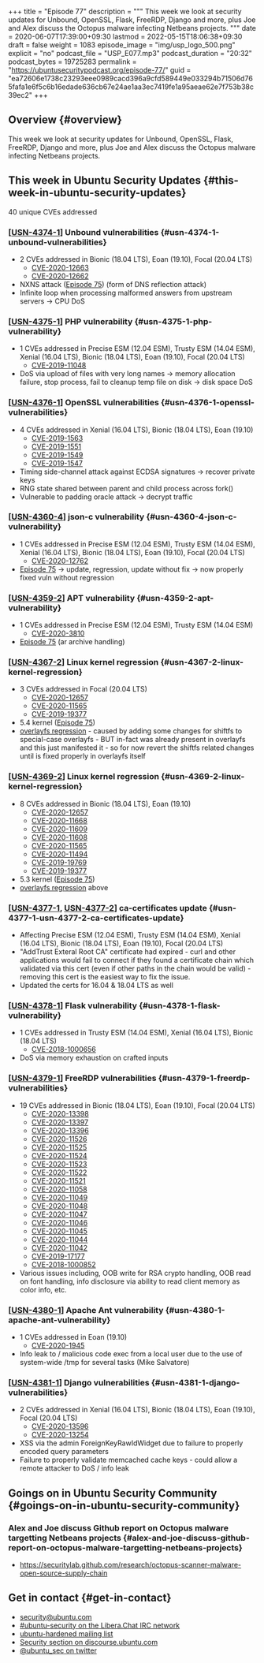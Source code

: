 +++
title = "Episode 77"
description = """
  This week we look at security updates for Unbound, OpenSSL, Flask, FreeRDP,
  Django and more, plus Joe and Alex discuss the Octopus malware infecting
  Netbeans projects.
  """
date = 2020-06-07T17:39:00+09:30
lastmod = 2022-05-15T18:06:38+09:30
draft = false
weight = 1083
episode_image = "img/usp_logo_500.png"
explicit = "no"
podcast_file = "USP_E077.mp3"
podcast_duration = "20:32"
podcast_bytes = 19725283
permalink = "https://ubuntusecuritypodcast.org/episode-77/"
guid = "ea72606e1738c23293eee0989cacd396a9cfd589449e033294b71506d765fafa1e6f5c6b16edade636cb67e24ae1aa3ec7419fe1a95aeae62e7f753b38c39ec2"
+++

## Overview {#overview}

This week we look at security updates for Unbound, OpenSSL, Flask, FreeRDP,
Django and more, plus Joe and Alex discuss the Octopus malware infecting
Netbeans projects.


## This week in Ubuntu Security Updates {#this-week-in-ubuntu-security-updates}

40 unique CVEs addressed


### [[USN-4374-1](https://usn.ubuntu.com/4374-1/)] Unbound vulnerabilities {#usn-4374-1-unbound-vulnerabilities}

-   2 CVEs addressed in Bionic (18.04 LTS), Eoan (19.10), Focal (20.04 LTS)
    -   [CVE-2020-12663](https://ubuntu.com/security/CVE-2020-12663) <!-- low -->
    -   [CVE-2020-12662](https://ubuntu.com/security/CVE-2020-12662) <!-- medium -->
-   NXNS attack ([Episode 75](https://ubuntusecuritypodcast.org/episode-75/)) (form of DNS reflection attack)
-   Infinite loop when processing malformed answers from upstream servers -&gt;
    CPU DoS


### [[USN-4375-1](https://usn.ubuntu.com/4375-1/)] PHP vulnerability {#usn-4375-1-php-vulnerability}

-   1 CVEs addressed in Precise ESM (12.04 ESM), Trusty ESM (14.04 ESM), Xenial (16.04 LTS), Bionic (18.04 LTS), Eoan (19.10), Focal (20.04 LTS)
    -   [CVE-2019-11048](https://ubuntu.com/security/CVE-2019-11048) <!-- medium -->
-   DoS via upload of files with very long names -&gt; memory allocation
    failure, stop process, fail to cleanup temp file on disk -&gt; disk space
    DoS


### [[USN-4376-1](https://usn.ubuntu.com/4376-1/)] OpenSSL vulnerabilities {#usn-4376-1-openssl-vulnerabilities}

-   4 CVEs addressed in Xenial (16.04 LTS), Bionic (18.04 LTS), Eoan (19.10)
    -   [CVE-2019-1563](https://ubuntu.com/security/CVE-2019-1563) <!-- low -->
    -   [CVE-2019-1551](https://ubuntu.com/security/CVE-2019-1551) <!-- low -->
    -   [CVE-2019-1549](https://ubuntu.com/security/CVE-2019-1549) <!-- low -->
    -   [CVE-2019-1547](https://ubuntu.com/security/CVE-2019-1547) <!-- low -->
-   Timing side-channel attack against ECDSA signatures -&gt; recover private
    keys
-   RNG state shared between parent and child process across fork()
-   Vulnerable to padding oracle attack -&gt; decrypt traffic


### [[USN-4360-4](https://usn.ubuntu.com/4360-4/)] json-c vulnerability {#usn-4360-4-json-c-vulnerability}

-   1 CVEs addressed in Precise ESM (12.04 ESM), Trusty ESM (14.04 ESM), Xenial (16.04 LTS), Bionic (18.04 LTS), Eoan (19.10), Focal (20.04 LTS)
    -   [CVE-2020-12762](https://ubuntu.com/security/CVE-2020-12762) <!-- medium -->
-   [Episode 75](https://ubuntusecuritypodcast.org/episode-75/) -&gt; update, regression, update without fix -&gt; now properly
    fixed vuln without regression


### [[USN-4359-2](https://usn.ubuntu.com/4359-2/)] APT vulnerability {#usn-4359-2-apt-vulnerability}

-   1 CVEs addressed in Precise ESM (12.04 ESM), Trusty ESM (14.04 ESM)
    -   [CVE-2020-3810](https://ubuntu.com/security/CVE-2020-3810) <!-- medium -->
-   [Episode 75](https://ubuntusecuritypodcast.org/episode-75/) (ar archive handling)


### [[USN-4367-2](https://usn.ubuntu.com/4367-2/)] Linux kernel regression {#usn-4367-2-linux-kernel-regression}

-   3 CVEs addressed in Focal (20.04 LTS)
    -   [CVE-2020-12657](https://ubuntu.com/security/CVE-2020-12657) <!-- medium -->
    -   [CVE-2020-11565](https://ubuntu.com/security/CVE-2020-11565) <!-- medium -->
    -   [CVE-2019-19377](https://ubuntu.com/security/CVE-2019-19377) <!-- low -->
-   5.4 kernel ([Episode 75](https://ubuntusecuritypodcast.org/episode-75/))
-   [overlayfs regression](https://launchpad.net/bugs/1879690) - caused by adding some changes for shiftfs to
    special-case overlayfs - BUT in-fact was already present in overlayfs and
    this just manifested it - so for now revert the shiftfs related changes
    until is fixed properly in overlayfs itself


### [[USN-4369-2](https://usn.ubuntu.com/4369-2/)] Linux kernel regression {#usn-4369-2-linux-kernel-regression}

-   8 CVEs addressed in Bionic (18.04 LTS), Eoan (19.10)
    -   [CVE-2020-12657](https://ubuntu.com/security/CVE-2020-12657) <!-- medium -->
    -   [CVE-2020-11668](https://ubuntu.com/security/CVE-2020-11668) <!-- medium -->
    -   [CVE-2020-11609](https://ubuntu.com/security/CVE-2020-11609) <!-- medium -->
    -   [CVE-2020-11608](https://ubuntu.com/security/CVE-2020-11608) <!-- medium -->
    -   [CVE-2020-11565](https://ubuntu.com/security/CVE-2020-11565) <!-- medium -->
    -   [CVE-2020-11494](https://ubuntu.com/security/CVE-2020-11494) <!-- medium -->
    -   [CVE-2019-19769](https://ubuntu.com/security/CVE-2019-19769) <!-- medium -->
    -   [CVE-2019-19377](https://ubuntu.com/security/CVE-2019-19377) <!-- low -->
-   5.3 kernel ([Episode 75](https://ubuntusecuritypodcast.org/episode-75/))
-   [overlayfs regression](https://launchpad.net/bugs/1879690) above


### [[USN-4377-1](https://usn.ubuntu.com/4377-1/), [USN-4377-2](https://usn.ubuntu.com/4377-2/)] ca-certificates update {#usn-4377-1-usn-4377-2-ca-certificates-update}

-   Affecting Precise ESM (12.04 ESM), Trusty ESM (14.04 ESM), Xenial (16.04 LTS), Bionic (18.04 LTS), Eoan (19.10), Focal (20.04 LTS)
-   "AddTrust Exteral Root CA" certificate had expired - curl and other
    applications would fail to connect if they found a certificate chain
    which validated via this cert (even if other paths in the chain would be
    valid) - removing this cert is the easiest way to fix the issue.
-   Updated the certs for 16.04 &amp; 18.04 LTS as well


### [[USN-4378-1](https://usn.ubuntu.com/4378-1/)] Flask vulnerability {#usn-4378-1-flask-vulnerability}

-   1 CVEs addressed in Trusty ESM (14.04 ESM), Xenial (16.04 LTS), Bionic (18.04 LTS)
    -   [CVE-2018-1000656](https://ubuntu.com/security/CVE-2018-1000656) <!-- low -->
-   DoS via memory exhaustion on crafted inputs


### [[USN-4379-1](https://usn.ubuntu.com/4379-1/)] FreeRDP vulnerabilities {#usn-4379-1-freerdp-vulnerabilities}

-   19 CVEs addressed in Bionic (18.04 LTS), Eoan (19.10), Focal (20.04 LTS)
    -   [CVE-2020-13398](https://ubuntu.com/security/CVE-2020-13398) <!-- medium -->
    -   [CVE-2020-13397](https://ubuntu.com/security/CVE-2020-13397) <!-- low -->
    -   [CVE-2020-13396](https://ubuntu.com/security/CVE-2020-13396) <!-- low -->
    -   [CVE-2020-11526](https://ubuntu.com/security/CVE-2020-11526) <!-- low -->
    -   [CVE-2020-11525](https://ubuntu.com/security/CVE-2020-11525) <!-- low -->
    -   [CVE-2020-11524](https://ubuntu.com/security/CVE-2020-11524) <!-- low -->
    -   [CVE-2020-11523](https://ubuntu.com/security/CVE-2020-11523) <!-- low -->
    -   [CVE-2020-11522](https://ubuntu.com/security/CVE-2020-11522) <!-- low -->
    -   [CVE-2020-11521](https://ubuntu.com/security/CVE-2020-11521) <!-- low -->
    -   [CVE-2020-11058](https://ubuntu.com/security/CVE-2020-11058) <!-- medium -->
    -   [CVE-2020-11049](https://ubuntu.com/security/CVE-2020-11049) <!-- low -->
    -   [CVE-2020-11048](https://ubuntu.com/security/CVE-2020-11048) <!-- medium -->
    -   [CVE-2020-11047](https://ubuntu.com/security/CVE-2020-11047) <!-- low -->
    -   [CVE-2020-11046](https://ubuntu.com/security/CVE-2020-11046) <!-- medium -->
    -   [CVE-2020-11045](https://ubuntu.com/security/CVE-2020-11045) <!-- medium -->
    -   [CVE-2020-11044](https://ubuntu.com/security/CVE-2020-11044) <!-- medium -->
    -   [CVE-2020-11042](https://ubuntu.com/security/CVE-2020-11042) <!-- medium -->
    -   [CVE-2019-17177](https://ubuntu.com/security/CVE-2019-17177) <!-- low -->
    -   [CVE-2018-1000852](https://ubuntu.com/security/CVE-2018-1000852) <!-- low -->
-   Various issues including, OOB write for RSA crypto handling, OOB read on
    font handling, info disclosure via ability to read client memory as color
    info, etc.


### [[USN-4380-1](https://usn.ubuntu.com/4380-1/)] Apache Ant vulnerability {#usn-4380-1-apache-ant-vulnerability}

-   1 CVEs addressed in Eoan (19.10)
    -   [CVE-2020-1945](https://ubuntu.com/security/CVE-2020-1945) <!-- medium -->
-   Info leak to / malicious code exec from a local user due to the use of
    system-wide /tmp for several tasks (Mike Salvatore)


### [[USN-4381-1](https://usn.ubuntu.com/4381-1/)] Django vulnerabilities {#usn-4381-1-django-vulnerabilities}

-   2 CVEs addressed in Xenial (16.04 LTS), Bionic (18.04 LTS), Eoan (19.10), Focal (20.04 LTS)
    -   [CVE-2020-13596](https://ubuntu.com/security/CVE-2020-13596) <!-- medium -->
    -   [CVE-2020-13254](https://ubuntu.com/security/CVE-2020-13254) <!-- medium -->
-   XSS via the admin ForeignKeyRawIdWidget due to failure to properly
    encoded query parameters
-   Failure to properly validate memcached cache keys - could allow a remote
    attacker to DoS / info leak


## Goings on in Ubuntu Security Community {#goings-on-in-ubuntu-security-community}


### Alex and Joe discuss Github report on Octopus malware targetting Netbeans projects {#alex-and-joe-discuss-github-report-on-octopus-malware-targetting-netbeans-projects}

-   <https://securitylab.github.com/research/octopus-scanner-malware-open-source-supply-chain>


## Get in contact {#get-in-contact}

-   [security@ubuntu.com](mailto:security@ubuntu.com)
-   [#ubuntu-security on the Libera.Chat IRC network](https://libera.chat)
-   [ubuntu-hardened mailing list](https://lists.ubuntu.com/mailman/listinfo/ubuntu-hardened)
-   [Security section on discourse.ubuntu.com](https://discourse.ubuntu.com/c/security)
-   [@ubuntu_sec on twitter](https://twitter.com/ubuntu_sec)